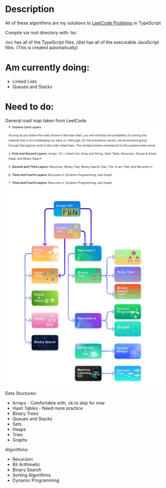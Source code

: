 # Description
All of these algorithms are my solutions to [LeetCode Problems](https://leetcode.com/explore/) in TypeScript

Compile via root directory with: tsc

/src has all of the TypeScript files.
/dist has all of the executable JavaScript files. (This is created automatically)

# Am currently doing:
* Linked Lists
* Queues and Stacks

# Need to do:
General road map taken from LeetCode
![Road Map by Leetcode in the Beginner's Guide](/images/AlgorithmLeetCodeTopics.png)

Data Stuctures:
* Arrays - Comfortable with, ok to skip for now
* Hash Tables - Need more practice
* Binary Trees
* Queues and Stacks
* Sets
* Heaps
* Tries
* Graphs

Algorithms:
* Recursion
* Bit Arithmetic
* Binary Search
* Sorting Algorithms
* Dynamic Programming
